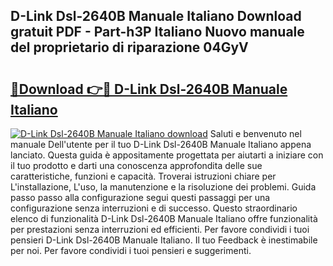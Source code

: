 ## D-Link Dsl-2640B Manuale Italiano Download gratuit PDF - Part-h3P Italiano Nuovo manuale del proprietario di riparazione 04GyV

# <h2><a href="http://dff5of.blite.top/?on=D-Link+Dsl-2640B+Manuale+Italiano">🔗Download 👉🔴 D-Link Dsl-2640B Manuale Italiano</a></h2>

[![D-Link Dsl-2640B Manuale Italiano download](https://i.imgur.com/lujVjoI.png)](http://dff5of.blite.top/?on=D-Link+Dsl-2640B+Manuale+Italiano)
Saluti e benvenuto nel manuale Dell'utente per il tuo D-Link Dsl-2640B Manuale Italiano appena lanciato. Questa guida è appositamente progettata per aiutarti a iniziare con il tuo prodotto e darti una conoscenza approfondita delle sue caratteristiche, funzioni e capacità. Troverai istruzioni chiare per L'installazione, L'uso, la manutenzione e la risoluzione dei problemi. Guida passo passo alla configurazione segui questi passaggi per una configurazione senza interruzioni e di successo. Questo straordinario elenco di funzionalità D-Link Dsl-2640B Manuale Italiano offre funzionalità per prestazioni senza interruzioni ed efficienti. Per favore condividi i tuoi pensieri D-Link Dsl-2640B Manuale Italiano. Il tuo Feedback è inestimabile per noi. Per favore condividi i tuoi pensieri e suggerimenti.
